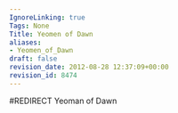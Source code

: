 ```yaml
---
IgnoreLinking: true
Tags: None
Title: Yeomen of Dawn
aliases:
- Yeomen_of_Dawn
draft: false
revision_date: 2012-08-28 12:37:09+00:00
revision_id: 8474
---
```


#REDIRECT Yeoman of Dawn